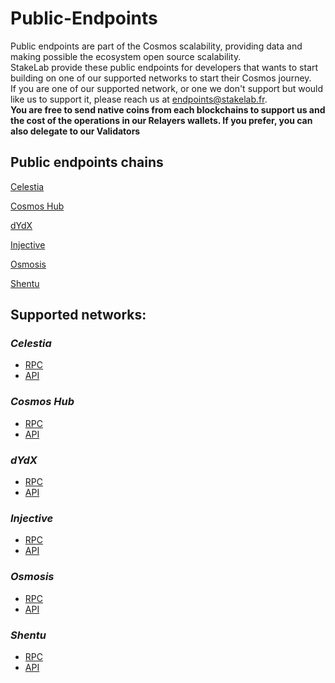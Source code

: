 # Public-Endpoints
Public endpoints are part of the Cosmos scalability, providing data and making possible the ecosystem open source scalability.  
StakeLab provide these public endpoints for developers that wants to start building on one of our supported networks to start their Cosmos journey.  
If you are one of our supported network, or one we don't support but would like us to support it, please reach us at endpoints@stakelab.fr.  
**You are free to send native coins from each blockchains to support us and the cost of the operations in our Relayers wallets. If you prefer, you can also delegate to our Validators**  

## Public endpoints chains  

[Celestia](https://github.com/StakeLab-Hub/StakeLab/blob/main/Public%20endpoints/README.md#celestia)

[Cosmos Hub](https://github.com/StakeLab-Hub/StakeLab/blob/main/Public%20endpoints/README.md#cosmos-hub)

[dYdX](https://github.com/StakeLab-Hub/StakeLab/blob/main/Public%20endpoints/README.md#dydx)

[Injective](https://github.com/StakeLab-Hub/StakeLab/blob/main/Public%20endpoints/README.md#injective)

[Osmosis](https://github.com/StakeLab-Hub/StakeLab/blob/main/Public%20endpoints/README.md#osmosis)

[Shentu](https://github.com/StakeLab-Hub/StakeLab/blob/main/Public%20endpoints/README.md#shentu)

## Supported networks:  

### _Celestia_  
- [RPC](https://rpc.celestia.stakelab.zone/)
- [API](https://api.celestia.stakelab.zone/)

### _Cosmos Hub_  
- [RPC](https://rpc.cosmoshub.stakelab.zone/)
- [API](https://api.cosmoshub.stakelab.zone/)

### _dYdX_
- [RPC](https://rpc.dydx.stakelab.zone/)
- [API](https://api.dydx.stakelab.zone/)

### _Injective_
- [RPC](https://rpc.injective.stakelab.zone/)
- [API](https://api.injective.stakelab.zone/)

### _Osmosis_  
- [RPC](https://rpc.osmosis.stakelab.zone/)
- [API](https://api.osmosis.stakelab.zone/)

### _Shentu_
- [RPC](https://rpc.shentu.stakelab.zone/)
- [API](https://api.shentu.stakelab.zone/)
